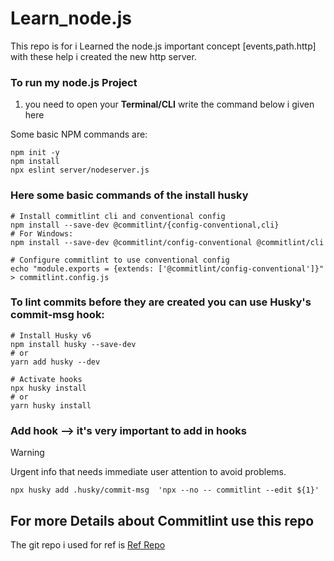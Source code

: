 # Learn_node.js

This repo is for i Learned the node.js important concept [events,path.http]
with these help i created the new http server.

### To run my node.js Project 

1. you need to open your **Terminal/CLI** write the command below i given here

Some basic NPM commands are:
```
npm init -y
npm install
npx eslint server/nodeserver.js
```

### Here some basic commands of the install husky 

```
# Install commitlint cli and conventional config
npm install --save-dev @commitlint/{config-conventional,cli}
# For Windows:
npm install --save-dev @commitlint/config-conventional @commitlint/cli

# Configure commitlint to use conventional config
echo "module.exports = {extends: ['@commitlint/config-conventional']}" > commitlint.config.js
```

### To lint commits before they are created you can use Husky's commit-msg hook:

```
# Install Husky v6
npm install husky --save-dev
# or
yarn add husky --dev

# Activate hooks
npx husky install
# or
yarn husky install
```

### Add hook --> it's very important to add in hooks

> [!WARNING]
> Urgent info that needs immediate user attention to avoid problems.

```
npx husky add .husky/commit-msg  'npx --no -- commitlint --edit ${1}'
```

## For more Details about Commitlint use this repo

The git repo i used for ref is [Ref Repo]("https://github.com/conventional-changelog/commitlint/?tab=readme-ov-file#what-is-commitlint")



    



